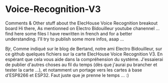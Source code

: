 # Voice-Recognition-V3
Comments &amp; Other stuff about the ElecHouse Voice Recognition breakout board
Hi there,
As mentionned on Electro Bidouilleur youtube chanennel ... find here some files I have rewritten in french and for a better understanding.
I'll try to publish some more infos, asap ...

Bjr,
Comme indiqué sur le blog de Bertand, notre ami Electro Bidouilleur, sur ce github quelques fichiers sur la carte ElecHouse Voice Recognition V3.
En espérant que cela vous aide dans la compréhension du système.
J'essaierai de publier d'autres choses au fil du temps (dès que j'aurai pu brancher et tester la carte ...), et notamment un portage vers les cartes à base d'ESP8266 et ESP32.
Faut juste que je prenne le temps ...
:)
